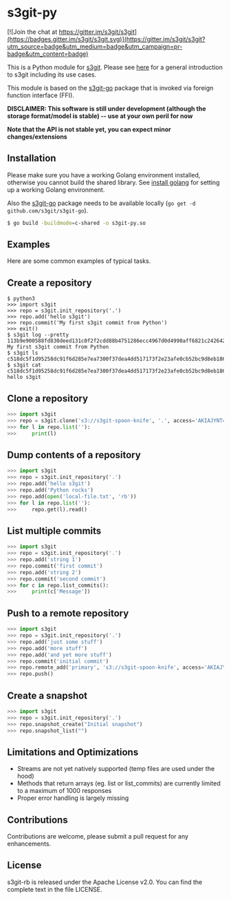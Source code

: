 s3git-py
========

[![Join the chat at https://gitter.im/s3git/s3git](https://badges.gitter.im/s3git/s3git.svg)](https://gitter.im/s3git/s3git?utm_source=badge&utm_medium=badge&utm_campaign=pr-badge&utm_content=badge)

This is a Python module for [s3git](https://github.com/s3git/s3git). Please see [here](https://github.com/s3git/s3git/blob/master/README.md) for a general introduction to s3git including its use cases.

This module is based on the [s3git-go](https://github.com/s3git/s3git-go) package that is invoked via foreign function interface (FFI).

**DISCLAIMER: This software is still under development (although the storage format/model is stable) -- use at your own peril for now**

**Note that the API is not stable yet, you can expect minor changes/extensions**

Installation
------------

Please make sure you have a working Golang environment installed, otherwise you cannot build the shared library. See [install golang](https://github.com/minio/minio/blob/master/INSTALLGO.md) for setting up a working Golang environment.

Also the [s3git-go](https://github.com/s3git/s3git-go) package needs to be available locally (`go get -d github.com/s3git/s3git-go`).

```sh
$ go build -buildmode=c-shared -o s3git-py.so
```

Examples
--------

Here are some common examples of typical tasks.

Create a repository
-------------------

```
$ python3
>>> import s3git
>>> repo = s3git.init_repository('.')
>>> repo.add('hello s3git')
>>> repo.commit('My first s3git commit from Python')
>>> exit()
$ s3git log --pretty
113b9e900588fd830deed131c0f2f2cdd88b4751286ecc4967d0d4990aff6821c2426425955ec104797b142e93204a604e4ba420b3b617724237476128333de8 My first s3git commit from Python
$ s3git ls
c518dc5f1d95258dc91f6d285e7ea7300f37dea4dd517173f2e23afe0cb52bc9d8eb18683cdcf377e96a2d5a81585e61f6d27fa5d017cad53836bd050e9f105f
$ s3git cat c518dc5f1d95258dc91f6d285e7ea7300f37dea4dd517173f2e23afe0cb52bc9d8eb18683cdcf377e96a2d5a81585e61f6d27fa5d017cad53836bd050e9f105f
hello s3git
```

Clone a repository
------------------

```py
>>> import s3git
>>> repo = s3git.clone('s3://s3git-spoon-knife', '.', access='AKIAJYNT4FCBFWDQPERQ', secret='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')
>>> for l in repo.list(''):
>>>     print(l)
```

Dump contents of a repository
-----------------------------

```py
>>> import s3git
>>> repo = s3git.init_repository('.')
>>> repo.add('hello s3git')
>>> repo.add('Python rocks')
>>> repo.add(open('local-file.txt', 'rb'))
>>> for l in repo.list(''):
>>>     repo.get(l).read()
```

List multiple commits
---------------------

```py
>>> import s3git
>>> repo = s3git.init_repository('.')
>>> repo.add('string 1')
>>> repo.commit('first commit')
>>> repo.add('string 2')
>>> repo.commit('second commit')
>>> for c in repo.list_commits():
>>>     print(c['Message'])
```

Push to a remote repository
---------------------------

```py
>>> import s3git
>>> repo = s3git.init_repository('.')
>>> repo.add('just some stuff')
>>> repo.add('more stuff')
>>> repo.add('and yet more stuff')
>>> repo.commit('initial commit')
>>> repo.remote_add('primary', 's3://s3git-spoon-knife', access='AKIAJYNT4FCBFWDQPERQ', secret='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')
>>> repo.push()
```

Create a snapshot
-----------------

```py
>>> import s3git
>>> repo = s3git.init_repository('.')
>>> repo.snapshot_create("Initial snapshot")
>>> repo.snapshot_list("")
```

Limitations and Optimizations
-----------------------------

- Streams are not yet natively supported (temp files are used under the hood)
- Methods that return arrays (eg. list or list_commits) are currently limited to a maximum of 1000 responses
- Proper error handling is largely missing

Contributions
-------------

Contributions are welcome, please submit a pull request for any enhancements.

License
-------

s3git-rb is released under the Apache License v2.0. You can find the complete text in the file LICENSE.
